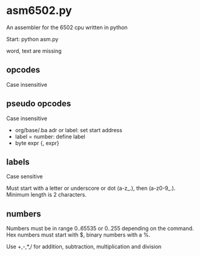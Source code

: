 # asm6502.py
An assembler for the 6502 cpu written in python

Start: python asm.py

word, text are missing

## opcodes
Case insensitive

## pseudo opcodes
Case insensitive
* org/base/.ba adr or label: set start address
* label = number: define label
* byte expr {, expr}

## labels
Case sensitive

Must start with a letter or underscore or dot (a-z_.), then (a-z0-9_.). Minimum length is 2 characters.

## numbers
Numbers must be in range 0..65535 or 0..255 depending on the command.
Hex numbers must start with $, binary numbers with a %.

Use +,-,*,/ for addition, subtraction, multiplication and division
